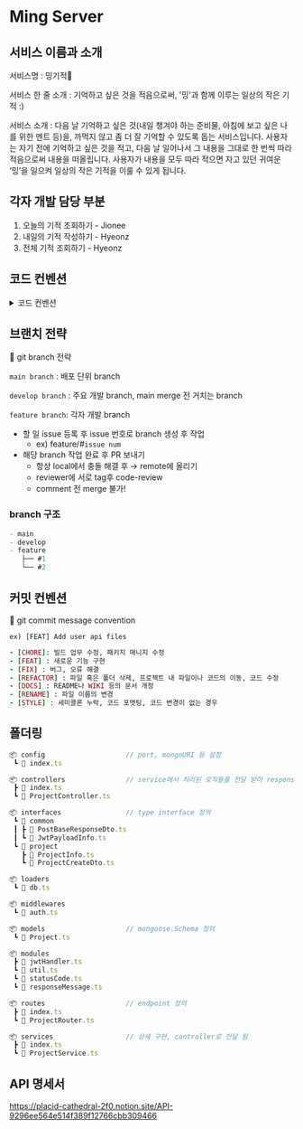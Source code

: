 # Ming Server

## 서비스 이름과 소개

서비스명 : 밍기적🐹

서비스 한 줄 소개 :
기억하고 싶은 것을 적음으로써,
'밍'과 함께 이루는 일상의 작은 기적 :)

서비스 소개 : 다음 날 기억하고 싶은 것(내일 챙겨야 하는 준비물, 아침에 보고 싶은 나를 위한 멘트 등)을, 까먹지 않고 좀 더 잘 기억할 수 있도록 돕는 서비스입니다. 사용자는 자기 전에 기억하고 싶은 것을 적고, 다음 날 일어나서 그 내용을 그대로 한 번씩 따라 적음으로써 내용을 떠올립니다. 사용자가 내용을 모두 따라 적으면 자고 있던 귀여운 ‘밍’을 일으켜 일상의 작은 기적을 이룰 수 있게 됩니다.

## 각자 개발 담당 부분
1. 오늘의 기적 조회하기 - Jionee
2. 내일의 기적 작성하기 - Hyeonz
3. 전체 기적 조회하기 - Hyeonz

## 코드 컨벤션
<details>
<summary>코드 컨벤션</summary>
<div markdown="1">       

### 명명규칙(Naming Conventions)

1. 이름으로부터 의도가 읽혀질 수 있게 쓴다.
2. 오브젝트, 함수, 그리고 인스턴스에는 `camelCase`를 사용한다.
3. 클래스나 constructor에는 `PascalCase`를 사용한다.
4. 함수 이름은 동사 + 명사 형태로 작성한다.
ex) `postUserInformation( )`
5. 약어 사용은 최대한 지양한다.

### 블록(Blocks)

1. 한줄이어도 중괄호({})를 사용한다.
- ex)
    
    ```jsx
    // bad
    if (test) return false;
    
    // good
    if (test) {
      return false;
    }
    ```
    
2. 복수행 블록의 `if` 와 `else` 를 이용하는 경우 `else` 는 `if` 블록 끝의 중괄호( } )와 같은 행에 위치시킨다.
- ex)
    
    ```jsx
    // bad
    if (test) {
      thing1();
      thing2();
    } 
    else {
      thing3();
    }
    
    // good
    if (test) {
      thing1();
      thing2();
    } else {
      thing3();
    }
    
    ```
    

### 코멘트(Comments)

1. 복수형의 코멘트는 `/** ... */` 를 사용한다.
- ex)
    
    ```jsx
    // good
    /**
     * @param {String} tag
     * @return {Element} element
     */
    function make(tag) {
      // ...stuff...
    
      return element;
    }
    
    ```
    
2. 단일 행의 코멘트에는 `//` 을 사용하고 코멘트를 추가하고 싶은 코드의 상부에 배치한다. 그리고 코멘트의 앞에 빈 행을 넣는다.
- ex)
    
    ```jsx
    // bad
    const active = true; // is current tab
    
    // good
    // is current tab
    const active = true;
    ```
    

### 문자열(Strings)

1. 문자열에는 싱크쿼트 `''` 를 사용한다.
- ex)
    
    ```jsx
    // bad
    const name = "Capt. Janeway";
    
    // good
    const name = 'Capt. Janeway';
    ```
    
2. 프로그램에서 문자열을 생성하는 경우는 문자열 연결이 아닌 `template strings`를 이용한다.
- ex)
    
    ```jsx
    // bad
    function sayHi(name) {
      return 'How are you, ' + name + '?';
    }
    
    // bad
    function sayHi(name) {
      return ['How are you, ', name, '?'].join();
    }
    
    // good
    function sayHi(name) {
      return `How are you, ${name}?`;
    }
    
    ```
    

### 함수(Functions)

1. 화살표 함수를 사용한다.
- ex)
    
    ```jsx
     var arr1 = [1, 2, 3];
      var pow1 = arr.map(function (x) { // ES5 Not Good
        return x * x;
      });
    
      const arr2 = [1, 2, 3];
      const pow2 = arr.map(x => x * x); // ES6 Good
    ```
    

### 조건식과 등가식(Comparison Operators & Equality)

1. `==` 이나 `!=` 보다 `===` 와 `!==` 을 사용한다.
2. 단축형을 사용한다.
- ex)
    
    ```jsx
    // bad
    if (name !== '') {
      // ...stuff...
    }
    
    // good
    if (name) {
      // ...stuff...
    }
    ```
    
3. 비동기 함수를 사용할 때 `Promise`함수의 사용은 지양하고 `async`, `await`를 쓰도록 한다

</div>
</details>

## 브랜치 전략

<aside>
🌸 git branch 전략

`main branch` : 배포 단위 branch

`develop branch` : 주요 개발 branch, main merge 전 거치는 branch

`feature branch`: 각자 개발 branch

- 할 일 issue 등록 후 issue 번호로 branch 생성 후 작업
    - ex) feature/#`issue num`
- 해당 branch 작업 완료 후 PR 보내기
    - 항상 local에서 충돌 해결 후 → remote에 올리기
    - reviewer에 서로 tag후 code-review
    - comment 전 merge 불가!

 ### branch 구조

```jsx
- main
- develop
- feature
   ├── #1
   └── #2
```

</aside>

## 커밋 컨벤션 

<aside>
🌸 git commit message convention

`ex) [FEAT] Add user api files` 

```ruby
- [CHORE]: 빌드 업무 수정, 패키지 매니지 수정
- [FEAT] : 새로운 기능 구현
- [FIX] : 버그, 오류 해결
- [REFACTOR] : 파일 혹은 폴더 삭제, 프로젝트 내 파일이나 코드의 이동, 코드 수정
- [DOCS] : README나 WIKI 등의 문서 개정
- [RENAME] : 파일 이름의 변경
- [STYLE] : 세미콜론 누락, 코드 포맷팅, 코드 변경이 없는 경우
```

</aside>

## 폴더링
```jsx
📦 config                    // port, mongoURI 등 설정
 ┗ 📜 index.ts

📦 controllers               // service에서 처리된 로직들을 전달 받아 response해줌
 ┣ 📜 index.ts
 ┗ 📜 ProjectController.ts

📦 interfaces                // type interface 정의
 ┗ 📂 common
 ┃ ┣ 📜 PostBaseResponseDto.ts
 ┃ ┗ 📜 JwtPayloadInfo.ts
 ┗ 📂 project
   ┣ 📜 ProjectInfo.ts
   ┗ 📜 ProjectCreateDto.ts

📦 loaders              
 ┗ 📜 db.ts

📦 middlewares         
 ┗ 📜 auth.ts            

📦 models                    // mongoose.Schema 정의
 ┗ 📜 Project.ts

📦 modules                 
 ┣ 📜 jwtHandler.ts
 ┗ 📜 util.ts 
 ┗ 📜 statusCode.ts
 ┗ 📜 responseMessage.ts

📦 routes                    // endpoint 정의
 ┣ 📜 index.ts
 ┗ 📜 ProjectRouter.ts 

📦 services                  // 상세 구현, controller로 전달 됨
 ┣ 📜 index.ts
 ┗ 📜 ProjectService.ts
```

## API 명세서

https://placid-cathedral-2f0.notion.site/API-9296ee564e514f389f12766cbb309466
